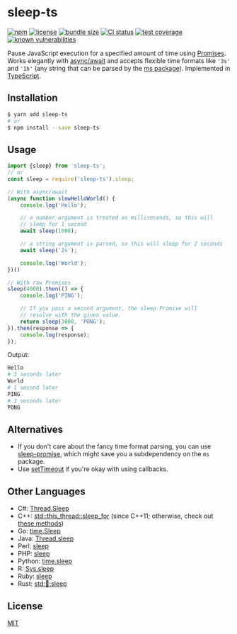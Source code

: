 # sleep-ts

[![npm](https://img.shields.io/npm/v/sleep-ts.svg)](https://www.npmjs.com/package/sleep-ts)
[![license](https://img.shields.io/npm/l/sleep-ts.svg)](https://github.com/dguo/sleep-ts/blob/main/LICENSE)
[![bundle size](https://img.shields.io/bundlephobia/minzip/sleep-ts)](https://bundlephobia.com/result?p=sleep-ts)
[![CI status](https://github.com/dguo/sleep-ts/workflows/CI/badge.svg)](https://github.com/dguo/sleep-ts/actions?query=branch%3Amain)
[![test coverage](https://codecov.io/gh/dguo/sleep-ts/branch/main/graph/badge.svg)](https://codecov.io/gh/dguo/sleep-ts)
[![known vulnerabilities](https://snyk.io/test/github/dguo/sleep-ts/badge.svg?targetFile=package.json)](https://snyk.io/test/github/dguo/sleep-ts?targetFile=package.json)

Pause JavaScript execution for a specified amount of time using
[Promises](https://developer.mozilla.org/en-US/docs/Web/JavaScript/Reference/Global_Objects/Promise).
Works elegantly with
[async/await](https://developer.mozilla.org/en-US/docs/Web/JavaScript/Reference/Statements/async_function)
and accepts flexible time formats like `'3s'` and `'1h'` (any string that can
be parsed by the [ms package](https://github.com/zeit/ms)). Implemented in
[TypeScript](http://www.typescriptlang.org/).

## Installation

```sh
$ yarn add sleep-ts
# or
$ npm install --save sleep-ts
```

## Usage

```js
import {sleep} from 'sleep-ts';
// or
const sleep = require('sleep-ts').sleep;

// With async/await
(async function slowHelloWorld() {
    console.log('Hello');

    // a number argument is treated as milliseconds, so this will
    // sleep for 1 second
    await sleep(1000);

    // a string argument is parsed, so this will sleep for 2 seconds
    await sleep('2s');

    console.log('World');
})()

// With raw Promises
sleep(4000).then(() => {
    console.log('PING');

    // If you pass a second argument, the sleep Promise will
    // resolve with the given value.
    return sleep(3000, 'PONG');
}).then(response => {
    console.log(response);
});

```

Output:
```sh
Hello
# 3 seconds later
World
# 1 second later
PING
# 3 seconds later
PONG
```

## Alternatives

* If you don't care about the fancy time format parsing, you can use [sleep-promise](https://github.com/brummelte/sleep-promise), which might save you a subdependency on the `ms` package.
* Use [setTimeout](https://developer.mozilla.org/en-US/docs/Web/API/WindowOrWorkerGlobalScope/setTimeout) if you're okay with using callbacks.

## Other Languages

* C#: [Thread.Sleep](https://docs.microsoft.com/en-us/dotnet/api/system.threading.thread.sleep)
* C++: [std::this_thread::sleep_for](http://www.cplusplus.com/reference/thread/this_thread/sleep_for/) (since C++11; otherwise, check out [these methods](http://www.martinbroadhurst.com/sleep-for-milliseconds-in-c.html))
* Go: [time.Sleep](https://golang.org/pkg/time/#Sleep)
* Java: [Thread.sleep](https://docs.oracle.com/javase/9/docs/api/java/lang/Thread.html#sleep-long-)
* Perl: [sleep](http://perldoc.perl.org/functions/sleep.html)
* PHP: [sleep](https://secure.php.net/manual/en/function.sleep.php)
* Python: [time.sleep](https://docs.python.org/library/time.html#time.sleep)
* R: [Sys.sleep](https://www.rdocumentation.org/packages/base/topics/Sys.sleep)
* Ruby: [sleep](https://ruby-doc.org/core-2.5.0/Kernel.html#method-i-sleep)
* Rust: [std::thread::sleep](https://doc.rust-lang.org/std/thread/fn.sleep.html)

## License

[MIT](https://github.com/dguo/sleep-ts/blob/main/LICENSE)
